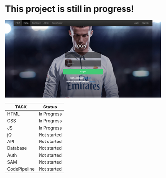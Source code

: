 # This project is still in progress!

![Alt text](/serverlessWebsite/images/dashSample1.jpg?raw=true "Sample")

| TASK          | Status        |
| ------------- |:-------------:|
| HTML  | In Progress   |
| CSS   | In Progress   |
| JS    | In Progress   |
| jQ    | Not started   |
| API   | Not started   |
| Database  | Not started   |
| Auth  |   Not started   |
| SAM  |   Not started   |
| CodePipeline  |   Not started   |